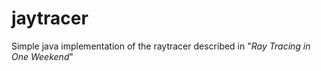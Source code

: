 # jaytracer

Simple java implementation of the raytracer described in "_Ray Tracing in One Weekend_"
